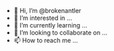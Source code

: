 - 👋 Hi, I’m @brokenantler
- 👀 I’m interested in ...
- 🌱 I’m currently learning ...
- 💞️ I’m looking to collaborate on ...
- 📫 How to reach me ...

<!---
brokenantler/brokenantler is a ✨ special ✨ repository because its `README.md` (this file) appears on your GitHub profile.
You can click the Preview link to take a look at your changes.
--->
